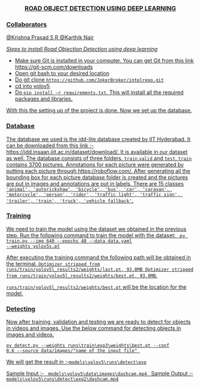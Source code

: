 <center><h3><u>ROAD OBJECT DETECTION USING DEEP LEARNING</h3></center>
  
<h3><u>Collaborators </h1>
<a href="https://github.com/KrishnaPrasadSr2002">@Krishna Prasad S R</a>
<a href="https://github.com/JokerBroker">@Karthik Nair</a>


*Steps to install Road Objection Detection using deep learning*

<ul>
<li>Make sure Git is installed in your computer. You can get Git from this link <a href="https://git-scm.com/downloads">https://git-scm.com/downloads</a>
<li>Open git bash to your desired location
<li>Do git clone <code>https://github.com/JokerBroker/intelrepo.git</code>
<li>cd into yolov5
<li>Do <code>pip install –r requirements.txt</code>. This will install all the required packages and libraries.
</ul>
With this the setting up of the project is done. Now we set up the database. 
<h3><u>Database</h3>
The database we used is the idd-lite database created by IIT Hyderabad.   
It can be downloaded from this link :-<a href="https://idd.insaan.iiit.ac.in/dataset/download/">https://idd.insaan.iiit.ac.in/dataset/download/</a>. It is available in our dataset as well. The database consists of three folders. <code>train</code>,<code>valid</code> and <code>test</code>.  <code>train</code> contains 3700 pictures. Annotations for each picture were generated by putting each picture through  <a href="https://roboflow.com/">https://roboflow.com/</a>. After generating all the bounding box for each picture database folder is created and the pictures are put in images and annotations are put in labels. There are 15 classes <code>'animal', 'autorickshaw', 'bicycle', 'bus', 'car', 'caravan', 'motorcycle', 'person', 'rider', 'traffic light', 'traffic sign', 'trailer', 'train', 'truck', 'vehicle fallback'</code>.  

<h3><u>Training</u></h3>

We need to train the model using the dataset we obtained in the previous step. Run the following command to train the model with the dataset:
<code> py train.py --img 640 --epochs 40 --data data.yaml  --weights yolov5s.pt</code>

After executing the training command the following path will be obtained in the terminal. 
<code>Optimizer stripped from runs/train/yolov5l_results2/weights/last.pt, 93.8MB Optimizer stripped from runs/train/yolov5l_results2/weights/best.pt, 93.8MB</code>.

<code>runs/train/yolov5l_results2/weights/best.pt</code> will be the location for the model.

<h3><u>Detecting</u></h3>
Now after training, validation and testing we are ready to detect for objects in videos and images. Use the below command for detecting objects in images and videos. 

<code>py detect.py --weights runs\train\exp3\weights\best.pt --conf 0.6 --source data/images/"name of the input file"   </code>

We will get the result in :-<code>models\yolov5\runs\detect\exp</code> 

Sample Input :- <code> models\yolov5\data\images\dashcam.mp4 </code>
Sample Output :- <code>models\yolov5\runs\detect\exp2\dashcam.mp4</code>

